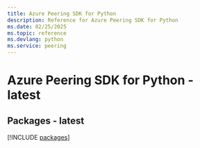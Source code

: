```yaml
---
title: Azure Peering SDK for Python
description: Reference for Azure Peering SDK for Python
ms.date: 02/25/2025
ms.topic: reference
ms.devlang: python
ms.service: peering
---
```

# Azure Peering SDK for Python - latest
## Packages - latest
[!INCLUDE [packages](peering-index.md)]